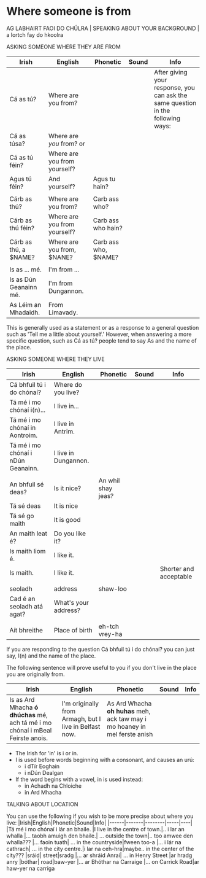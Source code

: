 # Where someone is from

AG LABHAIRT FAOI DO CHÚLRA | SPEAKING ABOUT YOUR
BACKGROUND | a lortch fay do hkoolra

ASKING SOMEONE WHERE THEY ARE FROM

|Irish|English|Phonetic|Sound|Info|
|------|-------|--------|-----|----|
|Cá as tú?|Where are you from?|||After giving your response, you can ask the same question in the following ways:
|Cá as túsa?|Where are *you* from?  or
|Cá as tú féin?|Where are you from yourself?
|Agus tú féin?|And yourself?|Agus tu hain?
||
|Cárb as thú?|Where are you from?|Carb ass who?|
|Cárb as thú féin?|Where are you from yourself?|Carb ass who hain?|
|Cárb as thú, a $NAME?|Where are you from, $NANE?|Carb ass who, $NAME?|
||
|Is as ... mé. |I'm from ...
|Is as Dún Geanainn mé. |I'm from Dungannon.
|As Léim an Mhadaidh.|From Limavady.

This is generally used as a statement or as a response to a general question such as 'Tell me a little about yourself.' However, when answering a more specific question, such as Cá as tú? people tend to say As and the name of the place.


ASKING SOMEONE WHERE THEY LIVE

|Irish|English|Phonetic|Sound|Info|
|------|-------|--------|-----|----|
|Cá bhfuil tú i do chónaí?|Where do you live?
|Tá mé i mo chónaí i(n)... |I live in...
|Tá mé i mo chónaí in Aontroim. |I live in Antrim.
|Tá mé i mo chónaí i nDún Geanainn. |I live in Dungannon.
||
|An bhfuil sé deas?|Is it nice?| An whil shay jeas?
|Tá sé deas|It is nice
|Tá sé go maith|It is good
|An maith leat é?|Do you like it?
|Is maith liom é.|I like it.
|Is maith.|I like it.|||Shorter and acceptable
||
|seoladh|address|shaw-loo
|Cad é an seoladh atá agat? |What's your address?
||
|Aít bhreithe|Place of birth|eh-tch vrey-ha

If you are responding to the question Cá bhfuil tú i do chónaí? you can just say, I(n) and the name of the place.

The following sentence will prove useful to you if you don't live in the place you are originally from.


|Irish|English|Phonetic|Sound|Info|
|------|-------|--------|-----|----|
|Is as Ard Mhacha **ó dhúchas** mé, ach tá mé i mo chónaí i mBeal Feirste anois.|I'm originally from Armagh, but I live in Belfast now.|As Ard Whacha **oh huhas** meh, ack taw may i mo hoaney in mel ferste anish

* The Irish for 'in' is i or in.
* I is used before words beginning with a consonant, and causes an urú:
    * i dTír Eoghain
    * i nDún Dealgan
* If the word begins with a vowel, in is used instead:
    * in Achadh na Chloiche
    * in Ard Mhacha

TALKING ABOUT LOCATION

You can use the following if you wish to be more precise about where you live:
|Irish|English|Phonetic|Sound|Info|
|------|-------|--------|-----|----|
|Tá mé i mo chónaí i lár an bhaile. |I live in the centre of town.|.. i lar an whalla
|... taobh amuigh den bhaile.| ... outside the town|.. too amwee den whalla???
|... faoin tuath| ... in the countryside|fween too-a
|... i lár na cathrach| ... in the city centre.|i lar na ceh-hra|maybe.. in the center of the city???
|sráid| street|sradg
|... ar shráid Anraí| ... in Henry Street |ar hradg anry
|bóthar| road|baw-yer
|... ar Bhóthar na Carraige |... on Carrick Road|ar haw-yer na carriga